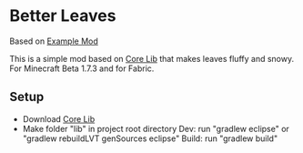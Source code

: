 # Better Leaves
Based on [Example Mod](https://github.com/minecraft-cursed-legacy/Example-Mod)

This is a simple mod based on [Core Lib](https://github.com/paulevsGitch/B.1.7.3-CoreLib) that makes leaves fluffy and snowy. For Minecraft Beta 1.7.3 and for Fabric.

## Setup
- Download [Core Lib](https://github.com/paulevsGitch/B.1.7.3-CoreLib)
- Make folder "lib" in project root directory
Dev: run "gradlew eclipse" or "gradlew rebuildLVT genSources eclipse"
Build: run "gradlew build"